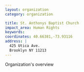 ```yaml
---
layout: organization
category: organization

title: St. Anthonys Baptist Church
impact_area: Human Rights
keywords: 
coordinates: 40.66381,-73.93116
address: |
  425 Utica Ave.
  Brooklyn NY 11213
---
```

Organization's overview
